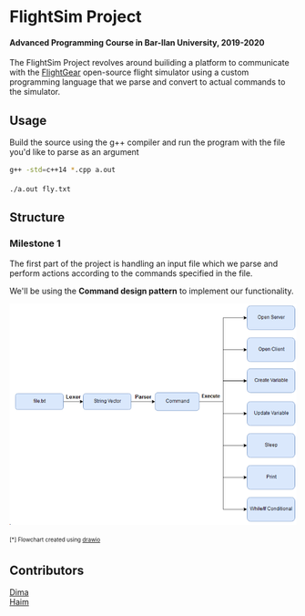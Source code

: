# FlightSim Project
#### Advanced Programming Course in Bar-Ilan University, 2019-2020
The FlightSim Project revolves around builiding a platform to communicate with the [FlightGear](https://www.flightgear.org/) open-source flight simulator using a custom programming language that we parse and convert to actual commands to the simulator.

## Usage
Build the source using the g++ compiler and run the program with the file you'd like to parse as an argument
```bash
g++ -std=c++14 *.cpp a.out

./a.out fly.txt
```

## Structure
### Milestone 1
The first part of the project is handling an input file which we parse and perform actions according to the commands specified in the file.

We'll be using the **Command design pattern** to implement our functionality.

![alt text](flowchart.png)

<sub><sup>[*] Flowchart created using [drawio](https://www.draw.io/)</sup></sub>

## Contributors
[Dima](https://github.com/Dimmzy)   
[Haim](https://github.com/HaimIsakov)
